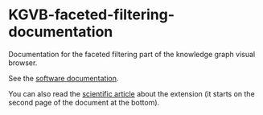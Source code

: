 # KGVB-faceted-filtering-documentation
Documentation for the faceted filtering part of the knowledge graph visual browser.

See the [software documentation](/software-documentation.md).

You can also read the [scientific article](https://github.com/JiriResler/KGVB-faceted-filtering-documentation/blob/main/Scientific%20article.pdf) about the extension (it starts on the second page of the document at the bottom).
